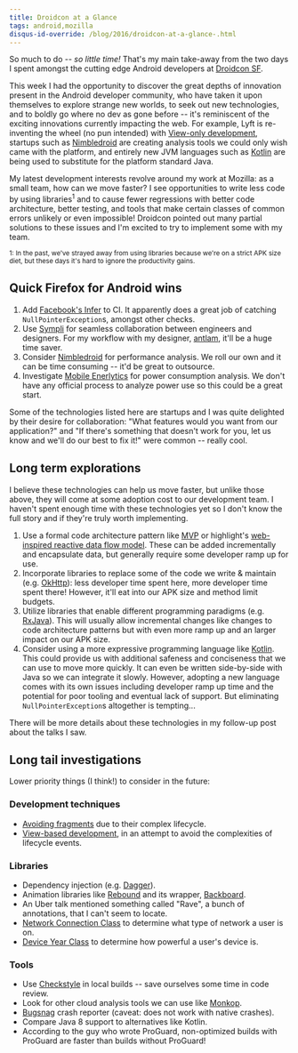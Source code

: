 ```yaml
---
title: Droidcon at a Glance
tags: android,mozilla
disqus-id-override: /blog/2016/droidcon-at-a-glance-.html
---
```

So much to do -- *so little time!* That's my main take-away from the two days I
spent amongst the cutting edge Android developers at [Droidcon SF][droidcon].

This week I had the opportunity to discover the great depths of innovation
present in the Android developer community, who have taken it upon
themselves to explore strange new worlds, to seek out new technologies,
and to boldly go where no dev as gone before -- it's reminiscent of the
exciting innovations currently impacting the web. For example, Lyft is
re-inventing the wheel (no pun intended) with [View-only
development][view-only], startups such as [Nimbledroid][] are creating
analysis tools we could only wish came with the platform, and entirely
new JVM languages such as [Kotlin][] are being used to substitute for the
platform standard Java.

My latest development interests revolve around my work at Mozilla: as a
small team, how can we move faster? I see opportunities to write less
code by using libraries<sup>1</sup> and to cause fewer regressions with
better code architecture, better testing, and tools that make certain
classes of common errors unlikely or even impossible! Droidcon pointed
out many partial solutions to these issues and I'm excited to try to
implement some with my team.

<sub>1: In the past, we've strayed away from using libraries because
we're on a strict APK size diet, but these days it's hard to ignore the
productivity gains.</sub>

## Quick Firefox for Android wins
1. Add [Facebook's Infer][infer] to CI. It apparently does a great job of
   catching `NullPointerException`s, amongst other checks.
1. Use [Sympli][] for seamless collaboration between engineers and designers.
   For my workflow with my designer, [antlam][], it'll be a huge time saver.
1. Consider [Nimbledroid][] for performance analysis. We roll our own and it
   can be time consuming -- it'd be great to outsource.
1. Investigate [Mobile Enerlytics][] for power consumption analysis. We don't
   have any official process to analyze power use so this could be a great
   start.

Some of the technologies listed here are startups and I was quite delighted
by their desire for collaboration: "What features would you want from
our application?" and "If there's something that doesn't work for you,
let us know and we'll do our best to fix it!" were common -- really cool.

## Long term explorations
I believe these technologies can help us move faster, but unlike those
above, they will come at some adoption cost to our development team. I
haven't spent enough time with these technologies yet so I don't know
the full story and if they're truly worth implementing.

1. Use a formal code architecture pattern like [MVP][] or highlight's
   [web-inspired reactive data flow model][web-native]. These can be added
   incrementally and encapsulate data, but generally require some developer
   ramp up for use.
1. Incorporate libraries to replace some of the code we write & maintain (e.g.
   [OkHttp][]): less developer time spent here, more developer time spent
   there! However, it'll eat into our APK size and method limit budgets.
1. Utilize libraries that enable different programming paradigms (e.g.
   [RxJava][]). This will usually allow incremental changes like changes to code
   architecture patterns but with even more ramp up and an larger impact on our
   APK size.
1. Consider using a more expressive programming language like [Kotlin][]. This
   could provide us with additional safeness and conciseness that we can use to
   move more quickly. It can even be written side-by-side with Java so we can
   integrate it slowly. However, adopting a new language comes with its own
   issues including developer ramp up time and the potential for poor tooling
   and eventual lack of support. But eliminating `NullPointerException`s
   altogether is tempting...

There will be more details about these technologies in my follow-up post about
the talks I saw.

## Long tail investigations
Lower priority things (I think!) to consider in the future:

### Development techniques
* [Avoiding fragments][fragments] due to their complex lifecycle.
* [View-based development][view-only], in an attempt to avoid the complexities
  of lifecycle events.

### Libraries
* Dependency injection (e.g. [Dagger][]).
* Animation libraries like [Rebound][] and its wrapper, [Backboard][].
* An Uber talk mentioned something called "Rave", a bunch of annotations, that
  I can't seem to locate.
* [Network Connection
  Class](https://code.facebook.com/projects/1547113495553528/network-connection-class/)
  to determine what type of network a user is on.
* [Device Year
  Class](https://code.facebook.com/projects/1552773164984484/device-year-class/)
   to determine how powerful a user's device is.

### Tools
* Use [Checkstyle][] in local builds -- save ourselves some time in code review.
* Look for other cloud analysis tools we can use like [Monkop][].
* [Bugsnag][] crash reporter (caveat: does not work with native crashes).
* Compare Java 8 support to alternatives like Kotlin.
* According to the guy who wrote ProGuard, non-optimized builds with ProGuard
  are faster than builds without ProGuard!

[antlam]: https://medium.com/@antlam/
[backboard]: https://github.com/tumblr/Backboard
[bugsnag]: https://bugsnag.com/
[checkstyle]: http://checkstyle.sourceforge.net/
[dagger]: https://square.github.io/dagger/
[droidcon]: http://sf.droidcon.com/
[fragments]: https://corner.squareup.com/2014/10/advocating-against-android-fragments.html
[infer]: http://fbinfer.com/
[kotlin]: https://kotlinlang.org/
[mobile enerlytics]: http://mobileenerlytics.com/
[monkop]: https://www.monkop.com/
[mvp]: https://github.com/rallat/EffectiveAndroid
[nimbledroid]: https://nimbledroid.com/
[okhttp]: https://github.com/square/okhttp/
[rebound]: https://facebook.github.io/rebound/
[rxjava]: https://github.com/ReactiveX/RxJava
[sympli]: https://sympli.io
[view-only]: https://github.com/lyft/scoop
[web-native]: https://www.youtube.com/watch?v=UsuzhTlccRk
